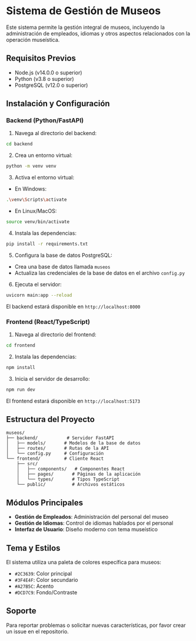 # Sistema de Gestión de Museos

Este sistema permite la gestión integral de museos, incluyendo la administración de empleados, idiomas y otros aspectos relacionados con la operación museística.

## Requisitos Previos

- Node.js (v14.0.0 o superior)
- Python (v3.8 o superior)
- PostgreSQL (v12.0 o superior)

## Instalación y Configuración

### Backend (Python/FastAPI)

1. Navega al directorio del backend:
```bash
cd backend
```

2. Crea un entorno virtual:
```bash
python -m venv venv
```

3. Activa el entorno virtual:
- En Windows:
```bash
.\venv\Scripts\activate
```
- En Linux/MacOS:
```bash
source venv/bin/activate
```

4. Instala las dependencias:
```bash
pip install -r requirements.txt
```

5. Configura la base de datos PostgreSQL:
- Crea una base de datos llamada `museos`
- Actualiza las credenciales de la base de datos en el archivo `config.py`

6. Ejecuta el servidor:
```bash
uvicorn main:app --reload
```

El backend estará disponible en `http://localhost:8000`

### Frontend (React/TypeScript)

1. Navega al directorio del frontend:
```bash
cd frontend
```

2. Instala las dependencias:
```bash
npm install
```

3. Inicia el servidor de desarrollo:
```bash
npm run dev
```

El frontend estará disponible en `http://localhost:5173`

## Estructura del Proyecto

```
museos/
├── backend/           # Servidor FastAPI
│   ├── models/       # Modelos de la base de datos
│   ├── routes/       # Rutas de la API
│   └── config.py     # Configuración
└── frontend/         # Cliente React
    ├── src/
    │   ├── components/   # Componentes React
    │   ├── pages/       # Páginas de la aplicación
    │   └── types/       # Tipos TypeScript
    └── public/          # Archivos estáticos
```

## Módulos Principales

- **Gestión de Empleados**: Administración del personal del museo
- **Gestión de Idiomas**: Control de idiomas hablados por el personal
- **Interfaz de Usuario**: Diseño moderno con tema museístico

## Tema y Estilos

El sistema utiliza una paleta de colores específica para museos:
- `#2C3639`: Color principal
- `#3F4E4F`: Color secundario
- `#A27B5C`: Acento
- `#DCD7C9`: Fondo/Contraste

## Soporte

Para reportar problemas o solicitar nuevas características, por favor crear un issue en el repositorio. 
